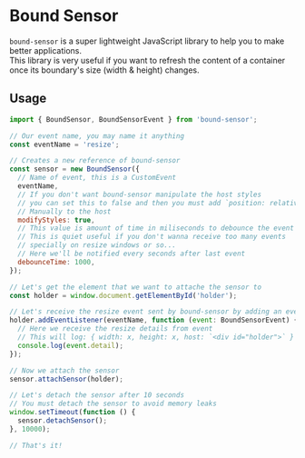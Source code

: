 # Bound Sensor
`bound-sensor` is a super lightweight JavaScript library to help you to make better applications.  
This library is very useful if you want to refresh the content of a container once its boundary's size (width & height) changes.

## Usage
```js
import { BoundSensor, BoundSensorEvent } from 'bound-sensor';

// Our event name, you may name it anything
const eventName = 'resize';

// Creates a new reference of bound-sensor
const sensor = new BoundSensor({
  // Name of event, this is a CustomEvent
  eventName,
  // If you don't want bound-sensor manipulate the host styles
  // you can set this to false and then you must add `position: relative`
  // Manually to the host
  modifyStyles: true,
  // This value is amount of time in miliseconds to debounce the event
  // This is quiet useful if you don't wanna receive too many events
  // specially on resize windows or so...
  // Here we'll be notified every seconds after last event
  debounceTime: 1000,
});

// Let's get the element that we want to attache the sensor to
const holder = window.document.getElementById('holder');

// Let's receive the resize event sent by bound-sensor by adding an event listeneer
holder.addEventListener(eventName, function (event: BoundSensorEvent) {
  // Here we receive the resize details from event
  // This will log: { width: x, height: x, host: `<div id="holder">` }
  console.log(event.detail);
});

// Now we attach the sensor
sensor.attachSensor(holder);

// Let's detach the sensor after 10 seconds
// You must detach the sensor to avoid memory leaks
window.setTimeout(function () {
  sensor.detachSensor();
}, 10000);

// That's it!
```
